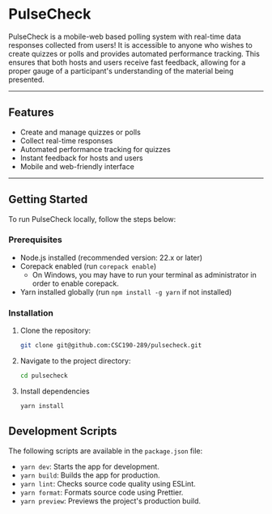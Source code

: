 # PulseCheck

PulseCheck is a mobile-web based polling system with real-time data responses collected from users! It is accessible to anyone who wishes to create quizzes or polls and provides automated performance tracking. This ensures that both hosts and users receive fast feedback, allowing for a proper gauge of a participant's understanding of the material being presented.

---

## Features
- Create and manage quizzes or polls
- Collect real-time responses
- Automated performance tracking for quizzes
- Instant feedback for hosts and users
- Mobile and web-friendly interface

---

## Getting Started
To run PulseCheck locally, follow the steps below:

### Prerequisites
- Node.js installed (recommended version: 22.x or later)
- Corepack enabled (run `corepack enable`)
  - On Windows, you may have to run your terminal as administrator in order to enable corepack. 
- Yarn installed globally (run `npm install -g yarn` if not installed)


### Installation
1. Clone the repository:
   ```bash
   git clone git@github.com:CSC190-289/pulsecheck.git
   ```
2. Navigate to the project directory:
    ```bash
    cd pulsecheck
    ```
3. Install dependencies
    ```bash
    yarn install
    ```
## Development Scripts
The following scripts are available in the `package.json` file:

- `yarn dev`: Starts the app for development.
- `yarn build`: Builds the app for production.
- `yarn lint`: Checks source code quality using ESLint.
- `yarn format`: Formats source code using Prettier.
- `yarn preview`: Previews the project's production build.
